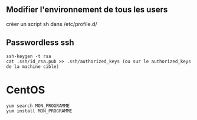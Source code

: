 Modifier l'environnement de tous les users
---
créer un script sh dans /etc/profile.d/

Passwordless ssh
---
```
ssh-keygen -t rsa
cat .ssh/id_rsa.pub >> .ssh/authorized_keys (ou sur le authorized_keys de la machine cible)
```

CentOS
===
```
yum search MON_PROGRAMME
yum install MON_PROGRAMME
```
